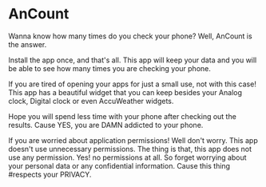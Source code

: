 # AnCount
Wanna know how many times do you check your phone?
Well, AnCount is the answer. 

Install the app once, and that's all. This app will keep your data and you will be able to see how many times you are checking your phone. 

If you are tired of opening your apps for just a small use, not with this case! This app has a beautiful widget that you can keep besides your Analog clock, Digital clock or even AccuWeather widgets. 

Hope you will spend less time with your phone after checking out the results. Cause YES, you are DAMN addicted to your phone. 

If you are worried about application permissions! Well don't worry. 
This app doesn't use unnecessary permissions. The thing is that, this app does not use any permission. 
Yes! no permissions at all. So forget worrying about your personal data or any confidential information. Cause this thing #respects your PRIVACY.
